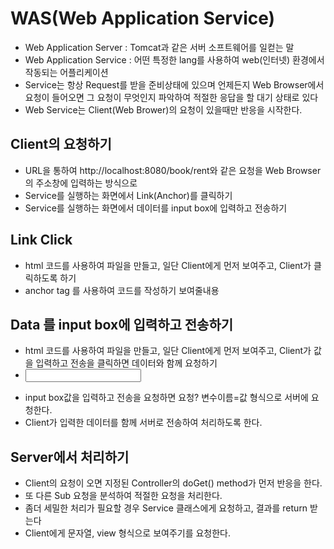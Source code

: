 # WAS(Web Application Service)

* Web Application Server : Tomcat과 같은 서버 소프트웨어를 일컫는 말
* Web Application Service : 어떤 특정한 lang를 사용하여 web(인터넷) 환경에서 작동되는 어플리케이션
* Service는 항상 Request를 받을 준비상태에 있으며 언제든지 Web Browser에서 요청이 들어오면 그 요청이 무엇인지 파악하여
   적절한 응답을 할 대기 상태로 있다
* Web Service는 Client(Web Brower)의 요청이 있을때만 반응을 시작한다.

## Client의 요청하기
* URL을 통하여 http://localhost:8080/book/rent와 같은 요청을 Web Browser의 주소창에 입력하는 방식으로
* Service를 실행하는 화면에서 Link(Anchor)를 클릭하기
* Service를 실행하는 화면에서 데이터를 input box에 입력하고 전송하기

## Link Click
* html 코드를 사용하여 파일을 만들고, 일단 Client에게 먼저 보여주고, Client가 클릭하도록 하기
* anchor tag 를 사용하여 코드를 작성하기 <a herf="요청">보여줄내용</a>

## Data 를 input box에 입력하고 전송하기
* html 코드를 사용하여 파일을 만들고, 일단 Client에게 먼저 보여주고, Client가 값을 입력하고 전송을 클릭하면 데이터와 함께 요청하기
* <form action="요청"><input name="변수이름" /></form>
* input box값을 입력하고 전송을 요청하면 요청? 변수이름=값 형식으로 서버에 요청한다.
* Client가 입력한 데이터를 함께 서버로 전송하여 처리하도록 한다.

## Server에서 처리하기
* Client의 요청이 오면 지정된 Controller의 doGet() method가 먼저 반응을 한다.
* 또 다른 Sub 요청을 분석하여 적절한 요청을 처리한다.
* 좀더 세밀한 처리가 필요할 경우 Service 클래스에게 요청하고, 결과를 return 받는다
* Client에게 문자열, view 형식으로 보여주기를 요청한다. 
